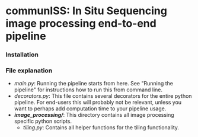 # communISS: In Situ Sequencing image processing end-to-end pipeline

### Installation

### File explanation
- *main.py*: Running the pipeline starts from here. See "Running the pipeline" for instructions how to run this from command line.
- *decorators.py*: This file contains several decorators for the entire python pipeline. For end-users this will probably not be relevant, unless you want to perhaps add computation time to your pipeline usage.
- ***image_processing/***: This directory contains all image processing specific python scripts.
	- *tiling.py*: Contains all helper functions for the tiling functionality. 
